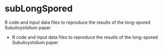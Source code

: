# subLongSpored
R code and input data files to reproduce the results of the long-spored Subulicystidium paper
* R code and input data files to reproduce the results of the long-spored Subulicystidium paper

